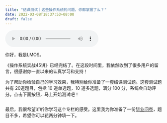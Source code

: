 ```yaml
---
title: "结课测试｜这些操作系统的问题，你都掌握了么？"
date: 2022-03-08T18:37:53+08:00
draft: false
---
```

<audio title="结课测试 ｜这些操作系统的问题，你都掌握了么？" src="https://static001.geekbang.org/resource/audio/88/1e/885c86a328fa7344b256cbde0729ae1e.mp3" controls="controls"></audio> 
<p>你好，我是LMOS。</p><p>《操作系统实战45讲》已经完结了。在这段时间里，我依然收到了很多用户的留言，很感谢你一直以来的认真学习和支持！</p><p>为了帮助你检验自己的学习效果，我特别给你准备了一套结课测试题。这套测试题共有 20道题目，包括 10 道单选题，10 道多选题，满分 100 分，系统会自动评分。点击下面按钮，马上开始测试吧！</p><p><a href="http://time.geekbang.org/quiz/intro?act_id=871&exam_id=2491"><img src="https://static001.geekbang.org/resource/image/28/a4/28d1be62669b4f3cc01c36466bf811a4.png?wh=1142*201" alt=""></a></p><p>最后，我很希望听听你学习这个专栏的感受。这里我为你准备了一份<a href="(https://jinshuju.net/f/sR6ivf)">毕业问卷</a>，题目不多，希望你可以花两分钟填一下。</p><!-- [[[read_end]]] -->